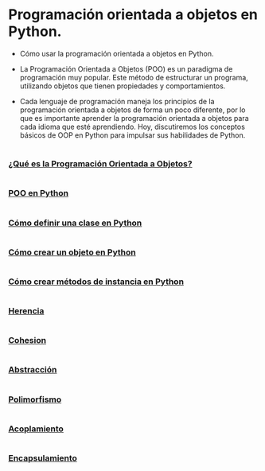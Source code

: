 # Programación orientada a objetos en Python.

* Cómo usar la programación orientada a objetos en Python.

* La Programación Orientada a Objetos (POO) es un paradigma de programación muy popular. Este método de estructurar un programa,  utilizando objetos que tienen propiedades y comportamientos.

* Cada lenguaje de programación maneja los principios de la programación orientada a objetos de forma un poco diferente, por lo que es importante aprender la programación orientada a objetos para cada idioma que esté aprendiendo. Hoy, discutiremos los conceptos básicos de OOP en Python para impulsar sus habilidades de Python.
#


### [¿Qué es la Programación Orientada a Objetos?](https://ellibrodepython.com/programacion-orientada-a-objetos-python)
#
### [POO en Python](https://www.educative.io/blog/how-to-use-oop-in-python#oop-python)
#
### [Cómo definir una clase en Python ](https://www.educative.io/blog/how-to-use-oop-in-python#class)
#
### [Cómo crear un objeto en Python](https://www.educative.io/blog/how-to-use-oop-in-python#object)
#
### [Cómo crear métodos de instancia en Python](https://www.educative.io/blog/how-to-use-oop-in-python#method)
#
### [Herencia](https://ellibrodepython.com/herencia-en-python)
#
### [Cohesion](https://ellibrodepython.com/cohesion-en-programacion)
#
### [Abstracción](https://ellibrodepython.com/abstraccion-en-programacion)
#
### [Polimorfismo](https://ellibrodepython.com/polimorfismo-en-programacion)
#
### [Acoplamiento](https://ellibrodepython.com/polimorfismo-en-programacion)
#
### [Encapsulamiento](https://ellibrodepython.com/polimorfismo-en-programacion)
 

